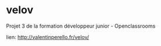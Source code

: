 # velov
Projet 3 de la formation développeur junior - Openclassrooms

lien: http://valentinperello.fr/velov/
